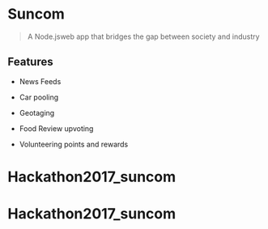 # Suncom

> A Node.jsweb app that bridges the gap between  society and industry

## Features

* News Feeds

* Car pooling

* Geotaging

* Food Review upvoting

* Volunteering points and rewards


# Hackathon2017_suncom
# Hackathon2017_suncom
